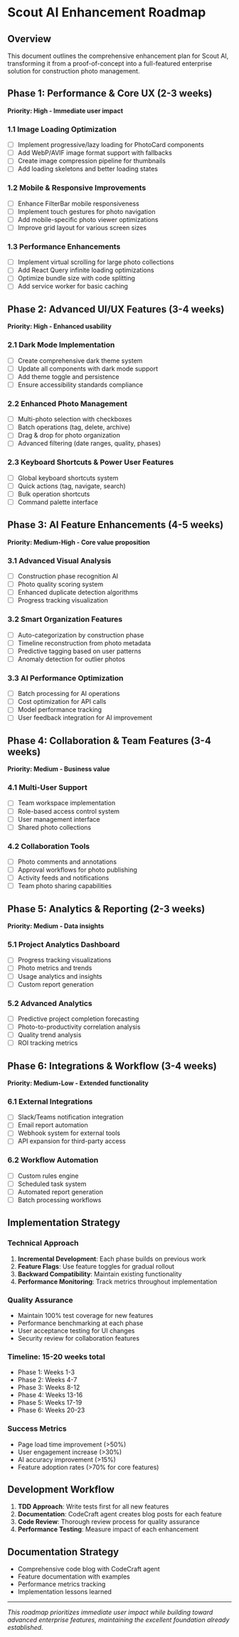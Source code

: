 # Scout AI Enhancement Roadmap

## Overview
This document outlines the comprehensive enhancement plan for Scout AI, transforming it from a proof-of-concept into a full-featured enterprise solution for construction photo management.

## Phase 1: Performance & Core UX (2-3 weeks)
**Priority: High - Immediate user impact**

### 1.1 Image Loading Optimization
- [ ] Implement progressive/lazy loading for PhotoCard components
- [ ] Add WebP/AVIF image format support with fallbacks
- [ ] Create image compression pipeline for thumbnails
- [ ] Add loading skeletons and better loading states

### 1.2 Mobile & Responsive Improvements
- [ ] Enhance FilterBar mobile responsiveness
- [ ] Implement touch gestures for photo navigation
- [ ] Add mobile-specific photo viewer optimizations
- [ ] Improve grid layout for various screen sizes

### 1.3 Performance Enhancements
- [ ] Implement virtual scrolling for large photo collections
- [ ] Add React Query infinite loading optimizations
- [ ] Optimize bundle size with code splitting
- [ ] Add service worker for basic caching

## Phase 2: Advanced UI/UX Features (3-4 weeks)
**Priority: High - Enhanced usability**

### 2.1 Dark Mode Implementation
- [ ] Create comprehensive dark theme system
- [ ] Update all components with dark mode support
- [ ] Add theme toggle and persistence
- [ ] Ensure accessibility standards compliance

### 2.2 Enhanced Photo Management
- [ ] Multi-photo selection with checkboxes
- [ ] Batch operations (tag, delete, archive)
- [ ] Drag & drop for photo organization
- [ ] Advanced filtering (date ranges, quality, phases)

### 2.3 Keyboard Shortcuts & Power User Features
- [ ] Global keyboard shortcuts system
- [ ] Quick actions (tag, navigate, search)
- [ ] Bulk operation shortcuts
- [ ] Command palette interface

## Phase 3: AI Feature Enhancements (4-5 weeks)
**Priority: Medium-High - Core value proposition**

### 3.1 Advanced Visual Analysis
- [ ] Construction phase recognition AI
- [ ] Photo quality scoring system
- [ ] Enhanced duplicate detection algorithms
- [ ] Progress tracking visualization

### 3.2 Smart Organization Features
- [ ] Auto-categorization by construction phase
- [ ] Timeline reconstruction from photo metadata
- [ ] Predictive tagging based on user patterns
- [ ] Anomaly detection for outlier photos

### 3.3 AI Performance Optimization
- [ ] Batch processing for AI operations
- [ ] Cost optimization for API calls
- [ ] Model performance tracking
- [ ] User feedback integration for AI improvement

## Phase 4: Collaboration & Team Features (3-4 weeks)
**Priority: Medium - Business value**

### 4.1 Multi-User Support
- [ ] Team workspace implementation
- [ ] Role-based access control system
- [ ] User management interface
- [ ] Shared photo collections

### 4.2 Collaboration Tools
- [ ] Photo comments and annotations
- [ ] Approval workflows for photo publishing
- [ ] Activity feeds and notifications
- [ ] Team photo sharing capabilities

## Phase 5: Analytics & Reporting (2-3 weeks)
**Priority: Medium - Data insights**

### 5.1 Project Analytics Dashboard
- [ ] Progress tracking visualizations
- [ ] Photo metrics and trends
- [ ] Usage analytics and insights
- [ ] Custom report generation

### 5.2 Advanced Analytics
- [ ] Predictive project completion forecasting
- [ ] Photo-to-productivity correlation analysis
- [ ] Quality trend analysis
- [ ] ROI tracking metrics

## Phase 6: Integrations & Workflow (3-4 weeks)
**Priority: Medium-Low - Extended functionality**

### 6.1 External Integrations
- [ ] Slack/Teams notification integration
- [ ] Email report automation
- [ ] Webhook system for external tools
- [ ] API expansion for third-party access

### 6.2 Workflow Automation
- [ ] Custom rules engine
- [ ] Scheduled task system
- [ ] Automated report generation
- [ ] Batch processing workflows

## Implementation Strategy

### Technical Approach
1. **Incremental Development**: Each phase builds on previous work
2. **Feature Flags**: Use feature toggles for gradual rollout
3. **Backward Compatibility**: Maintain existing functionality
4. **Performance Monitoring**: Track metrics throughout implementation

### Quality Assurance
- Maintain 100% test coverage for new features
- Performance benchmarking at each phase
- User acceptance testing for UI changes
- Security review for collaboration features

### Timeline: 15-20 weeks total
- Phase 1: Weeks 1-3
- Phase 2: Weeks 4-7
- Phase 3: Weeks 8-12
- Phase 4: Weeks 13-16
- Phase 5: Weeks 17-19
- Phase 6: Weeks 20-23

### Success Metrics
- Page load time improvement (>50%)
- User engagement increase (>30%)
- AI accuracy improvement (>15%)
- Feature adoption rates (>70% for core features)

## Development Workflow
1. **TDD Approach**: Write tests first for all new features
2. **Documentation**: CodeCraft agent creates blog posts for each feature
3. **Code Review**: Thorough review process for quality assurance
4. **Performance Testing**: Measure impact of each enhancement

## Documentation Strategy
- Comprehensive code blog with CodeCraft agent
- Feature documentation with examples
- Performance metrics tracking
- Implementation lessons learned

---

*This roadmap prioritizes immediate user impact while building toward advanced enterprise features, maintaining the excellent foundation already established.*